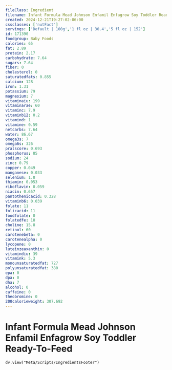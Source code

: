 ```yaml
---
fileClass: Ingredient
filename: Infant Formula Mead Johnson Enfamil Enfagrow Soy Toddler Ready-To-Feed
created: 2024-12-21T19:27:02-06:00
cssclasses: ['nutFact']
servings: ['Default | 100g','1 fl oz | 30.4','5 fl oz | 152']
id: 171390
foodgroup: Baby Foods
calories: 65
fat: 2.89
protein: 2.17
carbohydrate: 7.64
sugars: 7.64
fiber: 0
cholesterol: 0
saturatedfats: 0.855
calcium: 128
iron: 1.31
potassium: 79
magnesium: 7
vitaminaiu: 199
vitaminarae: 60
vitaminc: 7.9
vitaminb12: 0.2
vitamind: 1
vitamine: 0.59
netcarbs: 7.64
water: 86.67
omega3s: 7
omega6s: 326
pralscore: 0.693
phosphorus: 85
sodium: 24
zinc: 0.79
copper: 0.049
manganese: 0.033
selenium: 1.8
thiamin: 0.053
riboflavin: 0.059
niacin: 0.657
pantothenicacid: 0.328
vitaminb6: 0.039
folate: 11
folicacid: 11
foodfolate: 0
folatedfe: 18
choline: 15.8
retinol: 60
carotenebeta: 0
carotenealpha: 0
lycopene: 0
luteinzeaxanthin: 0
vitamindiu: 39
vitamink: 5.3
monounsaturatedfat: 727
polyunsaturatedfat: 380
epa: 0
dpa: 0
dha: 7
alcohol: 0
caffeine: 0
theobromine: 0
200calorieweight: 307.692
---
```


# Infant Formula Mead Johnson Enfamil Enfagrow Soy Toddler Ready-To-Feed

```dataviewjs
dv.view("Meta/Scripts/IngredientsFooter")
```